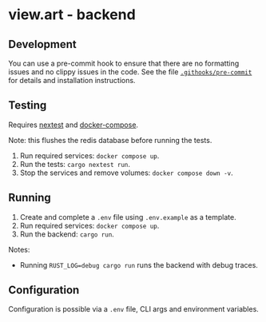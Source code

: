 # view.art - backend

## Development

You can use a pre-commit hook to ensure that there are no formatting issues and no clippy issues in the code. See the file [`.githooks/pre-commit`](.githooks/pre-commit) for details and installation instructions.

## Testing

Requires [nextest](https://nexte.st/) and [docker-compose](https://docs.docker.com/compose/).

Note: this flushes the redis database before running the tests.

1. Run required services: `docker compose up`.
2. Run the tests: `cargo nextest run`.
3. Stop the services and remove volumes: `docker compose down -v`.

## Running

1. Create and complete a `.env` file using `.env.example` as a template.
2. Run required services: `docker compose up`.
3. Run the backend: `cargo run`.

Notes:

 - Running `RUST_LOG=debug cargo run` runs the backend with debug traces.

## Configuration

Configuration is possible via a `.env` file, CLI args and environment variables.
